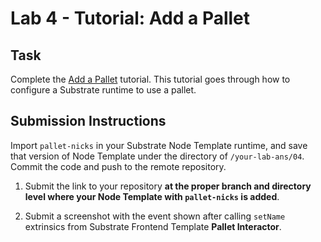 # Lab 4 - Tutorial: Add a Pallet

## Task

Complete the [Add a Pallet](https://substrate.dev/docs/en/tutorials/add-a-pallet/) tutorial. This tutorial goes through how to configure a Substrate runtime to use a pallet.

## Submission Instructions

Import `pallet-nicks` in your Substrate Node Template runtime, and save that version of Node Template under the directory of `/your-lab-ans/04`. Commit the code and push to the remote repository.

1. Submit the link to your repository **at the proper branch and directory level where your Node Template with `pallet-nicks` is added**.

2. Submit a screenshot with the event shown after calling `setName` extrinsics from Substrate Frontend Template **Pallet Interactor**.

